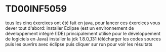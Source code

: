 # TD00INF5059
tous les cinq éxercixes ont été fait en java, 
pour lancer ces éxercices vous dever tout d'abord:
installer Eclipse (est un environnement de développement intégré (IDE) principalement utilisé pour le développement de logiciels en Java)
installer la jdk 1.8.0_131
télécharger les codes sources
puis les ouvrirs avec éclipse 
puis cliquer sur run pour voir les résultats
